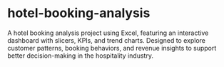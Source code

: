 # hotel-booking-analysis
A hotel booking analysis project using Excel, featuring an interactive dashboard with slicers, KPIs, and trend charts. Designed to explore customer patterns, booking behaviors, and revenue insights to support better decision-making in the hospitality industry.
